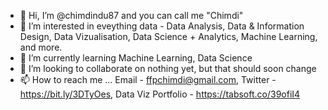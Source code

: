 - 👋 Hi, I’m @chimdindu87 and you can call me "Chimdi"
- 👀 I’m interested in eveything data - Data Analysis, Data & Information Design, Data Vizualisation, Data Science + Analytics, Machine Learning, and more.
- 🌱 I’m currently learning Machine Learning, Data Science
- 💞️ I’m looking to collaborate on nothing yet, but that should soon change
- 📫 How to reach me ... Email - ffpchimdi@gmail.com, Twitter - https://bit.ly/3DTyOes, Data Viz Portfolio - https://tabsoft.co/39ofiI4

<!---
chimdindu87/chimdindu87 is a ✨ special ✨ repository because its `README.md` (this file) appears on your GitHub profile.
You can click the Preview link to take a look at your changes.
--->
